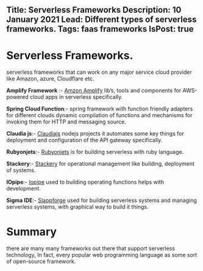 Title: Serverless Frameworks
Description: 10 January 2021
Lead: Different types of serverless frameworks.
Tags: faas frameworks
IsPost: true
---

# Serverless Frameworks.

serverless frameworks that can work on any major service cloud provider like Amazon, azure, Cloudflare etc.

**Amplify Framework** :- [Amzon Amplify](https://docs.amplify.aws/)  lib’s, tools and components for AWS-powered cloud apps in serverless specifically.

**Spring Cloud Function**:-  spring framework with function friendly  adapters for different clouds dynamic compilation of functions and mechanisms for invoking them for HTTP and messaging source.

**Claudia js**:- [Claudiajs](https://www.claudiajs.com/)  nodejs projects  it automates some key things for deployment and configuration of the API gateway specifically.

**Rubyonjets**:- [Rubyonjets](https://rubyonjets.com/)  is for building serverless with ruby language. 

**Stackery**:-  [Stackery](https://www.stackery.io/) for operational management like building, deployment of systems.

**IOpipe**:-  [Iopipe](https://www.iopipe.com/) used to building operating functions helps with development.

**Sigma IDE**:- [Slappforge](https://www.slappforge.com/sigma) used for building serverless systems and managing serverless systems, with graphical way to build it things.

# Summary

there are many many frameworks out there that support serverless technology, In fact, every popular web programming language as some sort of open-source framework.

